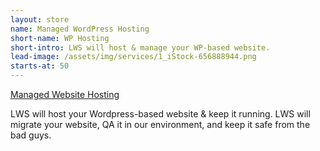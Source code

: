 ```yaml
---
layout: store
name: Managed WordPress Hosting
short-name: WP Hosting
short-intro: LWS will host & manage your WP-based website.
lead-image: /assets/img/services/1_iStock-656888944.png
starts-at: 50
---
```

<div id="mc6blq5ghnjwy1"><a href="https://app.moonclerk.com/pay/6blq5ghnjwy1">Managed Website Hosting</a></div><script type="text/javascript">var mc6blq5ghnjwy1;(function(d,t) {var s=d.createElement(t),opts={"checkoutToken":"6blq5ghnjwy1","width":"100%"};s.src='https://d2l7e0y6ygya2s.cloudfront.net/assets/embed.js';s.onload=s.onreadystatechange = function() {var rs=this.readyState;if(rs) if(rs!='complete') if(rs!='loaded') return;try {mc6blq5ghnjwy1=new MoonclerkEmbed(opts);mc6blq5ghnjwy1.display();} catch(e){}};var scr=d.getElementsByTagName(t)[0];scr.parentNode.insertBefore(s,scr);})(document,'script');</script>

LWS will host your Wordpress-based website & keep it running. LWS will migrate your website, QA it in our environment, and keep it safe from the bad guys.
